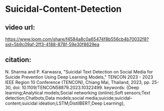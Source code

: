 # Suicidal-Content-Detection

## video url:
https://www.loom.com/share/f4584a8c0a65474f8b556cb4b70032f8?sid=5b9c09af-2ff3-4188-878f-59e30f8629ea

## citation:
N. Sharma and P. Karwasra, "Suicidal Text Detection on Social Media for Suicide Prevention Using Deep Learning Models," TENCON 2023 - 2023 IEEE Region 10 Conference (TENCON), Chiang Mai, Thailand, 2023, pp. 25-30, doi: 10.1109/TENCON58879.2023.10322499. keywords: {Deep learning;Analytical models;Social networking (online);Soft sensors;Text detection;Chatbots;Data models;social media;suicide;suicidal-content;suicidal ideation;LSTM;DistilBERT;Deep Learning},


